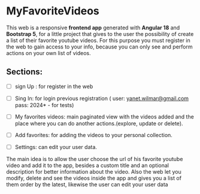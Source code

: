 # MyFavoriteVideos

  
This web is a responsive **frontend app** generated with **Angular 18** and **Bootstrap 5**, for a little project that gives to the user the possibility of create a list of their favorite youtube videos. For this purpose you must register in the web to gain access to your info, because you can only see and perform actions on your own list of videos. 

## Sections:

 - [ ] sign Up : for register in the web
 - [ ] Sing In:  for login previous registration ( user: yanet.wilmar@gmail.com  pass: 2024*  - for tests)
 - [ ] My favorites videos:  main paginated view with the videos added  and the place where you can do another actions.(explore, update or delete).
 - [ ] Add favorites: for adding the videos to your personal collection.
 - [ ] Settings: can edit your user data.  


The main idea is to allow the user choose the url of his favorite youtube video and add it to the app, besides a custom title and an optional  description for better information about the video.  Also the web let you  modify, delete and see the videos inside the app and gives you a list of them  order by  the latest, likewise the user can edit your user data 